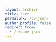 ```yaml
---
layout: archive
title: "CV"
permalink: /cv-json/
author_profile: false
redirect_from:
  - /resume-json
---
```

